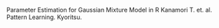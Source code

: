 Parameter Estimation for Gaussian Mixture Model in R
Kanamori T. et. al. Pattern Learning. Kyoritsu.
